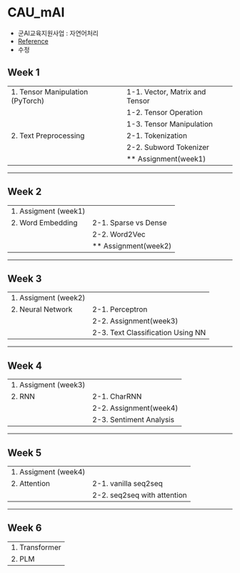 # CAU_mAI
+ 군AI교육지원사업 : 자연어처리
+ [Reference](https://github.com/Jungmin-YUN-0/CAU_mAI_revision)
+ 수정
## **Week 1**  
|                                 |                                 |
|---------------------------------|---------------------------------|        
| 1. Tensor Manipulation (PyTorch)| 1-1. Vector, Matrix and Tensor  |
|                                 | 1-2. Tensor Operation           |
|                                 | 1-3. Tensor Manipulation        | 
| 2. Text Preprocessing           | 2-1. Tokenization               |
|                                 | 2-2. Subword Tokenizer          |
|                                 | ** Assignment(week1)            |

---------------------------------------------------------------------

## **Week 2**
|                             |                                 |
|-----------------------------|---------------------------------|        
| 1. Assigment (week1)        |                                 |   
| 2. Word Embedding           | 2-1. Sparse vs Dense            |
|                             | 2-2. Word2Vec                   |
|                             | ** Assignment(week2)            |
  
   
-----------------------------------------------------
## **Week 3**

|                             |                                    |
|-----------------------------|------------------------------------|        
| 1. Assigment (week2)        |                                    |
| 2. Neural Network           | 2-1. Perceptron                    |
|                             | 2-2. Assignment(week3)             |
|                             | 2-3. Text Classification Using NN  |
   
-----------------------------------------------------
## **Week 4**

|                             |                                    |
|-----------------------------|------------------------------------|        
| 1. Assigment (week3)        |                                    |
| 2. RNN                      | 2-1. CharRNN                       |
|                             | 2-2. Assignment(week4)             |
|                             | 2-3. Sentiment Analysis            |

-----------------------------------------------------
## **Week 5**

|                             |                                    |
|-----------------------------|------------------------------------|        
| 1. Assigment (week4)        |                                    |
| 2. Attention                | 2-1. vanilla seq2seq               |
|                             | 2-2. seq2seq with attention        |

-----------------------------------------------------
## **Week 6**

|                             |
|-----------------------------|
| 1. Transformer              |
| 2. PLM                      |
